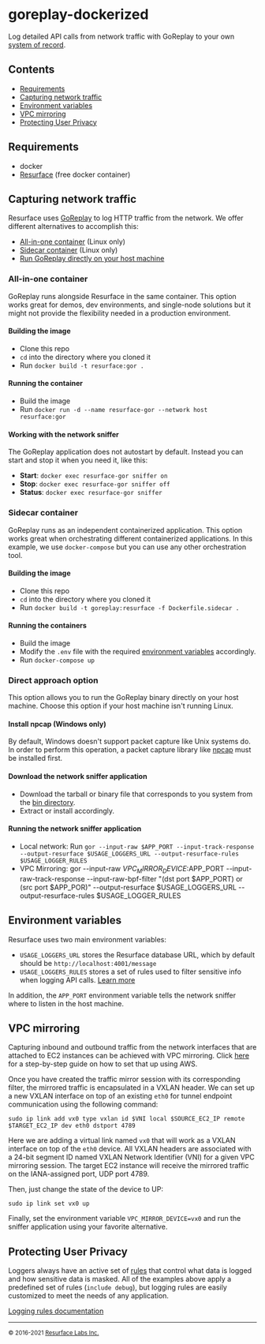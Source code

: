 # goreplay-dockerized
Log detailed API calls from network traffic with GoReplay to your own [system of record](https://resurface.io).

## Contents
- [Requirements](#requirements)
- [Capturing network traffic](#capturing-network-traffic)
- [Environment variables](#environment-variables)
- [VPC mirroring](#vpc-mirroring)
- [Protecting User Privacy](#protecting-user-privacy)


## Requirements
- docker
- [Resurface](https://resurface.io/installation) (free docker container)

## Capturing network traffic
Resurface uses [GoReplay](https://goreplay.org/) to log HTTP traffic from the network. We offer different alternatives to accomplish this:
- [All-in-one container](#all-in-one-container) (Linux only)
- [Sidecar container](#sidecar-container) (Linux only)
- [Run GoReplay directly on your host machine](#direct-approach-option)

### All-in-one container
GoReplay runs alongside Resurface in the same container. This option works great for demos, dev environments, and single-node solutions but it might not provide the flexibility needed in a production environment.

#### Building the image
- Clone this repo
- `cd` into the directory where you cloned it
- Run `docker build -t resurface:gor .`

#### Running the container
- Build the image
- Run `docker run -d --name resurface-gor --network host resurface:gor`

#### Working with the network sniffer
The GoReplay application does not autostart by default. Instead you can start and stop it when you need it, like this:
- **Start**: `docker exec resurface-gor sniffer on`
- **Stop**: `docker exec resurface-gor sniffer off`
- **Status**: `docker exec resurface-gor sniffer`

### Sidecar container
GoReplay runs as an independent containerized application. This option works great when orchestrating different containerized applications. In this example, we use `docker-compose` but you can use any other orchestration tool.

#### Building the image
- Clone this repo
- `cd` into the directory where you cloned it
- Run `docker build -t goreplay:resurface -f Dockerfile.sidecar .`

#### Running the containers
- Build the image
- Modify the `.env` file with the required [environment variables](#environment-variables) accordingly.
- Run `docker-compose up`

### Direct approach option
This option allows you to run the GoReplay binary directly on your host machine. Choose this option if your host machine isn't running Linux.

#### Install npcap (Windows only)
By default, Windows doesn't support packet capture like Unix systems do. In order to perform this operation, a packet capture library like [npcap](https://nmap.org/npcap/) must be installed first.

#### Download the network sniffer application
- Download the tarball or binary file that corresponds to you system from the [bin directory](https://github.com/resurfaceio/goreplay/tree/master/bin).
- Extract or install accordingly.

#### Running the network sniffer application
- Local network: Run `gor --input-raw $APP_PORT --input-track-response --output-resurface $USAGE_LOGGERS_URL --output-resurface-rules $USAGE_LOGGER_RULES`
- VPC Mirroring: gor --input-raw $VPC_MIRROR_DEVICE:$APP_PORT --input-raw-track-response --input-raw-bpf-filter "(dst port $APP_PORT) or (src port $APP_POR)" --output-resurface $USAGE_LOGGERS_URL --output-resurface-rules $USAGE_LOGGER_RULES

## Environment variables

Resurface uses two main environment variables:

- `USAGE_LOGGERS_URL` stores the Resurface database URL, which by default should be `http://localhost:4001/message`
- `USAGE_LOGGERS_RULES` stores a set of rules used to filter sensitive info when logging API calls. [Learn more](#protecting-user-privacy)

In addition, the `APP_PORT` environment variable tells the network sniffer where to listen in the host machine.

## VPC mirroring

Capturing inbound and outbound traffic from the network interfaces that are attached to EC2 instances can be achieved with VPC mirroring. Click [here](http://resurface.io/404) for a step-by-step guide on how to set that up using AWS.

Once you have created the traffic mirror session with its corresponding filter, the mirrored traffic is encapsulated in a VXLAN header. We can set up a new VXLAN interface on top of an existing `eth0` for tunnel endpoint communication using the following command:

    sudo ip link add vx0 type vxlan id $VNI local $SOURCE_EC2_IP remote $TARGET_EC2_IP dev eth0 dstport 4789

Here we are adding a virtual link named `vx0` that will work as a VXLAN interface on top of the `eth0` device. All VXLAN headers are associated with a 24-bit segment ID named VXLAN Network Identifier (VNI) for a given VPC mirroring session. The target EC2 instance will receive the mirrored traffic on the IANA-assigned port, UDP port 4789.

Then, just change the state of the device to UP:

    sudo ip link set vx0 up

Finally, set the environment variable `VPC_MIRROR_DEVICE=vx0` and  run the sniffer application using your favorite alternative.

## Protecting User Privacy

Loggers always have an active set of <a href="https://resurface.io/logging-rules">rules</a> that control what data is logged
and how sensitive data is masked. All of the examples above apply a predefined set of rules (`include debug`),
but logging rules are easily customized to meet the needs of any application.

<a href="https://resurface.io/logging-rules">Logging rules documentation</a>

---
<small>&copy; 2016-2021 <a href="https://resurface.io">Resurface Labs Inc.</a></small>
